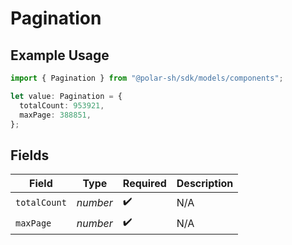 # Pagination

## Example Usage

```typescript
import { Pagination } from "@polar-sh/sdk/models/components";

let value: Pagination = {
  totalCount: 953921,
  maxPage: 388851,
};
```

## Fields

| Field              | Type               | Required           | Description        |
| ------------------ | ------------------ | ------------------ | ------------------ |
| `totalCount`       | *number*           | :heavy_check_mark: | N/A                |
| `maxPage`          | *number*           | :heavy_check_mark: | N/A                |